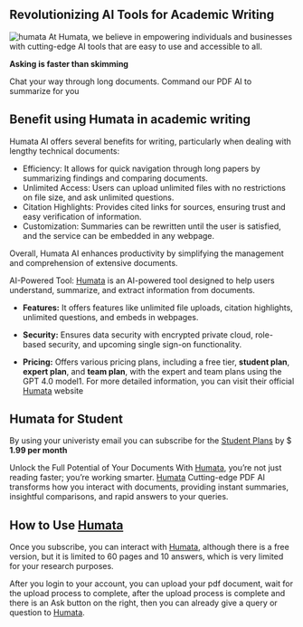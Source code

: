 
## Revolutionizing AI Tools for Academic Writing

![humata](https://github.com/aprijunaidi/humata-ai-tools/assets/7279471/c0b176a0-803d-4fa6-a688-02e55f696227)
At Humata, we believe in empowering individuals and businesses with cutting-edge AI tools that are easy to use and accessible to all.

**Asking is faster than skimming**

Chat your way through long documents. Command our PDF AI to summarize for you

## Benefit using Humata in academic writing

Humata AI offers several benefits for writing, particularly when dealing with lengthy technical documents:

- Efficiency: It allows for quick navigation through long papers by summarizing findings and comparing documents.
- Unlimited Access: Users can upload unlimited files with no restrictions on file size, and ask unlimited questions.
- Citation Highlights: Provides cited links for sources, ensuring trust and easy verification of information.
- Customization: Summaries can be rewritten until the user is satisfied, and the service can be embedded in any webpage.
  
Overall, Humata AI enhances productivity by simplifying the management and comprehension of extensive documents.

AI-Powered Tool: [Humata](https://www.humata.ai/?via=apri) is an AI-powered tool designed to help users understand, summarize, and extract information from documents.
- **Features:** It offers features like unlimited file uploads, citation highlights, unlimited questions, and embeds in webpages.

- **Security:** Ensures data security with encrypted private cloud, role-based security, and upcoming single sign-on functionality.

- **Pricing:** Offers various pricing plans, including a free tier, **student plan**, **expert plan**, and **team plan**, with the expert and team plans using the GPT 4.0 model1.
For more detailed information, you can visit their official [Humata](https://www.humata.ai/?via=apri) website

## Humata for Student
By using your univeristy email you can subscribe for the [Student Plans](https://www.humata.ai/?via=apri) by $ **1.99 per month**

Unlock the Full Potential of Your Documents With [Humata](https://www.humata.ai/?via=apri), you’re not just reading faster; you’re working smarter. [Humata](https://www.humata.ai/?via=apri) Cutting-edge PDF AI transforms how you interact with documents, providing instant summaries, insightful comparisons, and rapid answers to your queries.

## How to Use [Humata](https://www.humata.ai/?via=apri)

Once you subscribe, you can interact with  [Humata](https://www.humata.ai/?via=apri), although there is a free version, but it is limited to 60 pages and 10 answers, which is very limited for your research purposes.

After you login to your account, you can upload your pdf document, wait for the upload process to complete, after the upload process is complete and there is an Ask button on the right, then you can already give a query or question to [Humata](https://www.humata.ai/?via=apri).


